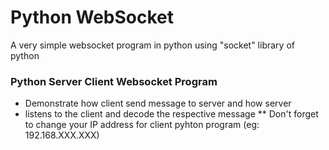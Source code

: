 # Python WebSocket

A very simple websocket program in python using "socket" 
library of python

### Python Server Client Websocket Program

* Demonstrate how client send message to server and how server 
* listens to the client and decode the respective message
** Don't forget to change your IP address for client pyhton program (eg: 192.168.XXX.XXX)
